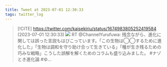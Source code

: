 ```yaml
---
title: Tweet at 2023-07-01 12:30:33
tags: twitter_log
---
```


> [!CITE] https://twitter.com/kaisekiriu/status/1674983805252419584 (2023-07-01 12:30:33)
> ![](https://twitter.com/kaisekiriu/status/1674983805252419584)
> RT @ChannelYurufuwa: 残念ながら、進化に関しては誤った言説もはびこっています。「この生物は◯◯するために進化した」「生物は調和を守り助け合って生きている」「種が生き残るための巧みな戦略」こうした誤解を解くためのコラムも盛り込みました。 #ナゾとき進化論 #ゆ…
